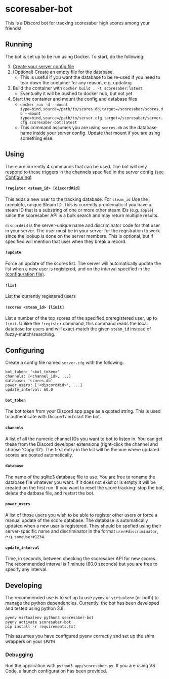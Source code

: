 scoresaber-bot
==============

This is a Discord bot for tracking scoresaber high scores among your friends!

Running
-------

The bot is set up to be run using Docker. To start, do the following:

1. [Create your server config file](#Configuring)
2. (Optional) Create an empty file for the database.
    * This is useful if you want the database to be re-used if you need to tear down the container for any reason, e.g. updating
3. Build the container with `docker build . -t scoresaber:latest`
    * Eventually it will be pushed to docker hub, but not yet
4. Start the container and mount the config and database files
    * `docker run -d --mount type=bind,source=/path/to/scores.db,target=/scoresaber/scores.db --mount type=bind,source=/path/to/server.cfg,target=/scoresaber/server.cfg scoresaber-bot:latest`
    * This command assumes you are using `scores.db` as the database name inside your server config. Update that mount if you are using something else.

Using
-----

There are currently 4 commands that can be used. The bot will only respond to these triggers in the channels specified in the server config [(see Configuring)](#Configuring)

#### `!register <steam_id> [discord#id]`

This adds a new user to the tracking database. For `steam_id` Use the complete, unique Steam ID. This is currently problematic if you have a steam ID that is a substring of one or more other steam IDs (e.g. `apple`) since the scoresaber API is a bulk search and may return multiple results.

`discord#id` is the server-unique name and discriminator code for that user in your server. The user must be in your server for the registration to work since the lookup is done on the server members. This is optional, but if specified will mention that user when they break a record.

#### `!update`

Force an update of the scores list. The server will automatically update the list when a new user is registered, and on the interval specified in the [(configuration file)](#Configuring).

#### `!list`

List the currently registered users

#### `!scores <steam_id> [limit]`

List a number of the top scores of the specified preregistered user, up to `limit`. Unlike the `!register` command, this command reads the local database for users and will exact-match the given `steam_id` instead of fuzzy-match/searching.

Configuring
-----------

Create a config file named `server.cfg` with the following:

```
bot_token: '<bot_token>'
channels: [<channel_id>, ...]
database: 'scores.db'
power_users: ['<discord#id>', ...]
update_interval: 60.0
```

#### `bot_token`

The bot token from your Discord app page as a quoted string. This is used to authenticate with Discord and start the bot.

#### `channels`

A list of all the numeric channel IDs you want to bot to listen in. You can get these from the Discord developer extensions (right-click the channel and choose 'Copy ID'). The first entry in the list will be the one where updated scores are posted automatically.

#### `database`

The name of the sqlite3 database file to use. You are free to rename the database file whatever you want. If it does not exist or is empty it will be created on the first run. If you want to reset the score tracking: stop the bot, delete the datbase file, and restart the bot.

#### `power_users`
A list of those users you wish to be able to register other users or force a manual update of the score database. The database is automatically updated when a new user is registered. They should be spefied using their server-specific name and discriminator in the format `user#discriminator`, e.g. `someUser#1234`.

#### `update_interval`

Time, in seconds, between checking the scoresaber API for new scores. The recommended interval is 1 minute (60.0 seconds) but you are free to specify any interval.

Developing
----------

The recommended use is to set up to use `pyenv` or `virtualenv` (or both) to manage the python dependencies. Currently, the bot has been developed and tested using python 3.8.

```shell
pyenv virtualenv python3 scoresaber-bot
pyenv activate scoresaber-bot
pip install -r requirements.txt
```

This assumes you have configured pyenv correctly and set up the shim wrappers on your `$PATH`

### Debugging

Run the application with `python3 app/scoresaber.py`. If you are using VS Code, a launch configuration has been provided.
